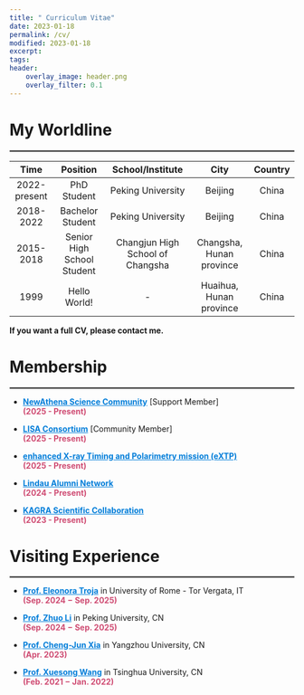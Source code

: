```yaml
---
title: " Curriculum Vitae"
date: 2023-01-18
permalink: /cv/
modified: 2023-01-18
excerpt:
tags:
header:
    overlay_image: header.png
    overlay_filter: 0.1 
---
```


# My Worldline
<hr style="border:1px solid gray"> 

| <center>Time</center> | <center>Position</center> | <center>School/Institute</center> | <center>City</center> | <center>Country</center> |
|--------------	  |----------------------------	 |---------------------------------	 |---------------------------	 |---------	|
| <center>2022-present</center> | <center>PhD Student</center>| <center>Peking University</center> | <center>Beijing</center> | <center>China</center> |
| <center>2018-2022</center> | <center>Bachelor Student</center> | <center>Peking University</center> | <center>Beijing</center> | <center>China</center> |
| <center>2015-2018</center> | <center>Senior High School Student</center> | <center>Changjun High School of Changsha</center> | <center>Changsha, Hunan province</center> | <center>China</center> |
| <center>1999</center> | <center>Hello World!</center> | <center> - </center> | <center>Huaihua, Hunan province</center> | <center>China</center> |

<b> If you want a full CV, please contact me. </b>

# Membership
<hr style="border:1px solid gray"> 

* <a href="https://www.the-athena-x-ray-observatory.eu/en" style="color: #007DD9;"><b>NewAthena Science Community</b></a> [Support Member]
  <br><font color="#CF4C73"><b>(2025 - Present)</b></font>

* <a href="https://www.lisamission.org" style="color: #007DD9;"><b>LISA Consortium</b></a> [Community Member]
  <br><font color="#CF4C73"><b>(2025 - Present)</b></font>

* <a href="https://extp.astro-ge.ch" style="color: #007DD9;"><b>enhanced X-ray Timing and Polarimetry mission (eXTP)</b></a> 
  <br><font color="#CF4C73"><b>(2025 - Present)</b></font>

* <a href="https://www.lindau-nobel.org/lindau-alumni/" style="color: #007DD9;"><b>Lindau Alumni Network</b></a> 
  <br><font color="#CF4C73"><b>(2024 - Present)</b></font>

* <a href="https://gwcenter.icrr.u-tokyo.ac.jp/en/" style="color: #007DD9;"><b>KAGRA Scientific Collaboration</b></a>
  <br><font color="#CF4C73"><b>(2023 - Present)</b></font>

# Visiting Experience

<hr style="border:1px solid gray">

* <a href="https://eleonoratroja.wordpress.com" style="color: #007DD9;"><b>Prof. Eleonora Troja</b></a> in University of Rome - Tor Vergata, IT
  <br><font color="#CF4C73"><b>(Sep. 2024 − Sep. 2025)</b></font>

* <a href="https://faculty.pku.edu.cn/lizhuo1/zh_CN/index/7734/list/index.htm" style="color: #007DD9;"><b>Prof. Zhuo Li</b></a> in Peking University, CN
  <br><font color="#CF4C73"><b>(Sep. 2024 − Sep. 2025)</b></font>
  
* <a href="http://cgc.yzu.edu.cn/info/1014/1582.htm" style="color: #007DD9;"><b>Prof. Cheng-Jun Xia</b></a> in Yangzhou University, CN
  <br><font color="#CF4C73"><b>(Apr. 2023)</b></font>

* <a href="https://sharonxuesongwang.wordpress.com" style="color: #007DD9;"><b>Prof. Xuesong Wang</b></a> in Tsinghua University, CN
  <br><font color="#CF4C73"><b>(Feb. 2021 − Jan. 2022)</b></font>
